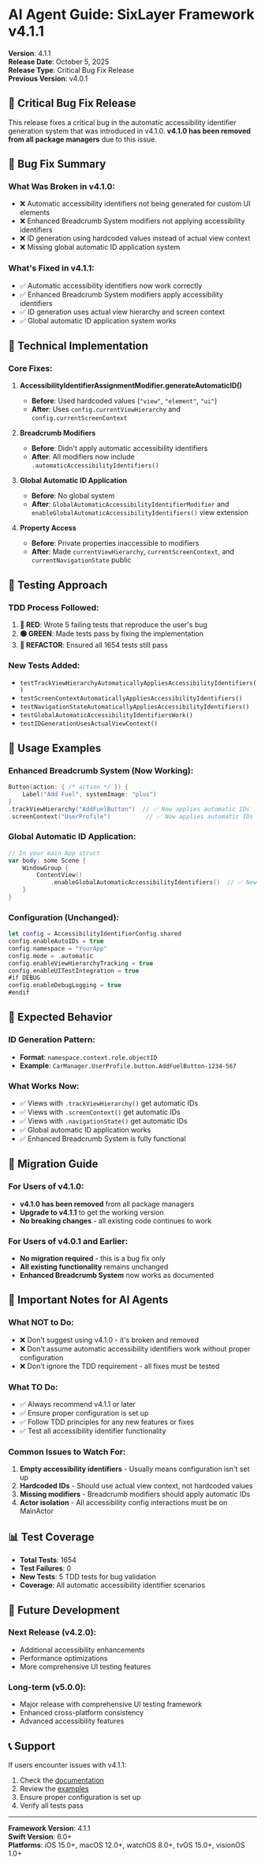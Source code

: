 # AI Agent Guide: SixLayer Framework v4.1.1

**Version**: 4.1.1  
**Release Date**: October 5, 2025  
**Release Type**: Critical Bug Fix Release  
**Previous Version**: v4.0.1  

## 🚨 Critical Bug Fix Release

This release fixes a critical bug in the automatic accessibility identifier generation system that was introduced in v4.1.0. **v4.1.0 has been removed from all package managers** due to this issue.

## 🐛 Bug Fix Summary

### **What Was Broken in v4.1.0:**
- ❌ Automatic accessibility identifiers not being generated for custom UI elements
- ❌ Enhanced Breadcrumb System modifiers not applying accessibility identifiers
- ❌ ID generation using hardcoded values instead of actual view context
- ❌ Missing global automatic ID application system

### **What's Fixed in v4.1.1:**
- ✅ Automatic accessibility identifiers now work correctly
- ✅ Enhanced Breadcrumb System modifiers apply accessibility identifiers
- ✅ ID generation uses actual view hierarchy and screen context
- ✅ Global automatic ID application system works

## 🔧 Technical Implementation

### **Core Fixes:**

1. **AccessibilityIdentifierAssignmentModifier.generateAutomaticID()**
   - **Before**: Used hardcoded values (`"view"`, `"element"`, `"ui"`)
   - **After**: Uses `config.currentViewHierarchy` and `config.currentScreenContext`

2. **Breadcrumb Modifiers**
   - **Before**: Didn't apply automatic accessibility identifiers
   - **After**: All modifiers now include `.automaticAccessibilityIdentifiers()`

3. **Global Automatic ID Application**
   - **Before**: No global system
   - **After**: `GlobalAutomaticAccessibilityIdentifierModifier` and `enableGlobalAutomaticAccessibilityIdentifiers()` view extension

4. **Property Access**
   - **Before**: Private properties inaccessible to modifiers
   - **After**: Made `currentViewHierarchy`, `currentScreenContext`, and `currentNavigationState` public

## 🧪 Testing Approach

### **TDD Process Followed:**
1. **🔴 RED**: Wrote 5 failing tests that reproduce the user's bug
2. **🟢 GREEN**: Made tests pass by fixing the implementation
3. **🔵 REFACTOR**: Ensured all 1654 tests still pass

### **New Tests Added:**
- `testTrackViewHierarchyAutomaticallyAppliesAccessibilityIdentifiers()`
- `testScreenContextAutomaticallyAppliesAccessibilityIdentifiers()`
- `testNavigationStateAutomaticallyAppliesAccessibilityIdentifiers()`
- `testGlobalAutomaticAccessibilityIdentifiersWork()`
- `testIDGenerationUsesActualViewContext()`

## 📱 Usage Examples

### **Enhanced Breadcrumb System (Now Working):**
```swift
Button(action: { /* action */ }) {
    Label("Add Fuel", systemImage: "plus")
}
.trackViewHierarchy("AddFuelButton")  // ✅ Now applies automatic IDs
.screenContext("UserProfile")          // ✅ Now applies automatic IDs
```

### **Global Automatic ID Application:**
```swift
// In your main App struct
var body: some Scene {
    WindowGroup {
        ContentView()
            .enableGlobalAutomaticAccessibilityIdentifiers()  // ✅ New feature
    }
}
```

### **Configuration (Unchanged):**
```swift
let config = AccessibilityIdentifierConfig.shared
config.enableAutoIDs = true
config.namespace = "YourApp"
config.mode = .automatic
config.enableViewHierarchyTracking = true
config.enableUITestIntegration = true
#if DEBUG
config.enableDebugLogging = true
#endif
```

## 🎯 Expected Behavior

### **ID Generation Pattern:**
- **Format**: `namespace.context.role.objectID`
- **Example**: `CarManager.UserProfile.button.AddFuelButton-1234-567`

### **What Works Now:**
- ✅ Views with `.trackViewHierarchy()` get automatic IDs
- ✅ Views with `.screenContext()` get automatic IDs
- ✅ Views with `.navigationState()` get automatic IDs
- ✅ Global automatic ID application works
- ✅ Enhanced Breadcrumb System is fully functional

## 🔄 Migration Guide

### **For Users of v4.1.0:**
- **v4.1.0 has been removed** from all package managers
- **Upgrade to v4.1.1** to get the working version
- **No breaking changes** - all existing code continues to work

### **For Users of v4.0.1 and Earlier:**
- **No migration required** - this is a bug fix only
- **All existing functionality** remains unchanged
- **Enhanced Breadcrumb System** now works as documented

## 🚨 Important Notes for AI Agents

### **What NOT to Do:**
- ❌ Don't suggest using v4.1.0 - it's broken and removed
- ❌ Don't assume automatic accessibility identifiers work without proper configuration
- ❌ Don't ignore the TDD requirement - all fixes must be tested

### **What TO Do:**
- ✅ Always recommend v4.1.1 or later
- ✅ Ensure proper configuration is set up
- ✅ Follow TDD principles for any new features or fixes
- ✅ Test all accessibility identifier functionality

### **Common Issues to Watch For:**
1. **Empty accessibility identifiers** - Usually means configuration isn't set up
2. **Hardcoded IDs** - Should use actual view context, not hardcoded values
3. **Missing modifiers** - Breadcrumb modifiers should apply automatic IDs
4. **Actor isolation** - All accessibility config interactions must be on MainActor

## 📊 Test Coverage

- **Total Tests**: 1654
- **Test Failures**: 0
- **New Tests**: 5 TDD tests for bug validation
- **Coverage**: All automatic accessibility identifier scenarios

## 🔮 Future Development

### **Next Release (v4.2.0):**
- Additional accessibility enhancements
- Performance optimizations
- More comprehensive UI testing features

### **Long-term (v5.0.0):**
- Major release with comprehensive UI testing framework
- Enhanced cross-platform consistency
- Advanced accessibility features

## 📞 Support

If users encounter issues with v4.1.1:
1. Check the [documentation](Framework/docs/AutomaticAccessibilityIdentifiers.md)
2. Review the [examples](Framework/Examples/)
3. Ensure proper configuration is set up
4. Verify all tests pass

---

**Framework Version**: 4.1.1  
**Swift Version**: 6.0+  
**Platforms**: iOS 15.0+, macOS 12.0+, watchOS 8.0+, tvOS 15.0+, visionOS 1.0+
